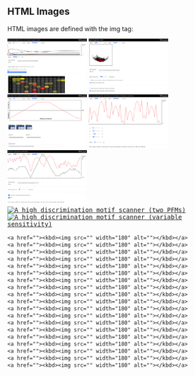 
<!DOCTYPE html>
<html>
<body>

<h2>HTML Images</h2>
<p>HTML images are defined with the img tag:</p>
  
<a href="https://github.com/Gagniuc/Predictions-with-Markov-Chains"><kbd><img src="https://github.com/Gagniuc/Predictions-with-Markov-Chains/blob/main/ScreenShot%20-%20Predictions%20with%20Markov%20Chains%20on%20an%20unlimited%20number%20of%20states.png" width="180" alt="Predictions with Markov Chains"></kbd></a>
<a href="https://github.com/Gagniuc/Objective-Digital-Stains"><kbd><img src="https://github.com/Gagniuc/Objective-Digital-Stains/blob/main/%5BG%5D%20Objective%20Digital%20Stains.png" width="180" alt="Objective Digital Stains"></kbd></a>
<a href="https://github.com/Gagniuc/Markov-Chains-scanner"><kbd><img src="https://github.com/Gagniuc/Markov-Chains-scanner/raw/main/%5BG%5D%20Markov%20scanner.png" width="180" alt="Markov Chains scanner"></kbd></a>
<a href="https://github.com/Gagniuc/Linear-congruential-generator"><kbd><img src="https://github.com/Gagniuc/Linear-congruential-generator/raw/main/%5BG%5D%20Linear%20congruential%20generator.png" width="180" alt="Linear congruential generator"></kbd></a>
<a href="https://github.com/Gagniuc/Information-content-vs-percentage"><kbd><img src="https://github.com/Gagniuc/Information-content-vs-percentage/raw/main/%5BG%5D%20Information%20content%20vs%20percentage.png" width="180" alt="Information content vs percentage"></kbd></a>
<a href="https://github.com/Gagniuc/A-high-discrimination-motif-scanner"><kbd><img src="https://github.com/Gagniuc/A-high-discrimination-motif-scanner-two-PFMs-/raw/main/%5BG%5D%20A%20high%20discrimination%20motif%20scanner%20(two%20PFMs).png" width="180" alt="A high discrimination motif scanner (two PFMs)"></kbd></a>
<a href="https://github.com/Gagniuc/A-high-discrimination-motif-scanner-and-variable-sensitivity"><kbd><img src="https://github.com/Gagniuc/A-high-discrimination-motif-scanner-two-PFMs-with-variable-sensitivity/raw/main/%5BG%5D%20A%20high%20discrimination%20motif%20scanner%20(two%20PFMs)%20with%20variable%20sensitivity.png" width="180" alt="A high discrimination motif scanner (variable sensitivity)"></kbd></a>
  
    <a href=""><kbd><img src="" width="180" alt=""></kbd></a>
    <a href=""><kbd><img src="" width="180" alt=""></kbd></a>
    <a href=""><kbd><img src="" width="180" alt=""></kbd></a>
    <a href=""><kbd><img src="" width="180" alt=""></kbd></a>
    <a href=""><kbd><img src="" width="180" alt=""></kbd></a>
    <a href=""><kbd><img src="" width="180" alt=""></kbd></a>
    <a href=""><kbd><img src="" width="180" alt=""></kbd></a>
    <a href=""><kbd><img src="" width="180" alt=""></kbd></a>
    <a href=""><kbd><img src="" width="180" alt=""></kbd></a>
    <a href=""><kbd><img src="" width="180" alt=""></kbd></a>
    <a href=""><kbd><img src="" width="180" alt=""></kbd></a>
    <a href=""><kbd><img src="" width="180" alt=""></kbd></a>
    <a href=""><kbd><img src="" width="180" alt=""></kbd></a>
    <a href=""><kbd><img src="" width="180" alt=""></kbd></a>
    <a href=""><kbd><img src="" width="180" alt=""></kbd></a>
    <a href=""><kbd><img src="" width="180" alt=""></kbd></a>
    <a href=""><kbd><img src="" width="180" alt=""></kbd></a>
    <a href=""><kbd><img src="" width="180" alt=""></kbd></a>
    <a href=""><kbd><img src="" width="180" alt=""></kbd></a>
  
</body>
</html>


